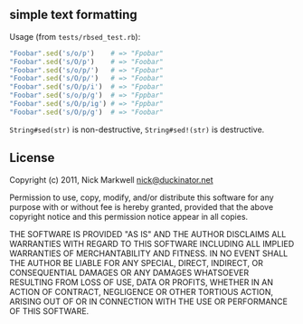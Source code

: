 ## simple text formatting

Usage (from `tests/rbsed_test.rb`):

```ruby
"Foobar".sed('s/o/p')    # => "Fpobar"
"Foobar".sed('s/O/p')    # => "Foobar"
"Foobar".sed('s/o/p/')   # => "Fpobar"
"Foobar".sed('s/O/p/')   # => "Foobar"
"Foobar".sed('s/O/p/i')  # => "Fpobar"
"Foobar".sed('s/o/p/g')  # => "Fppbar"
"Foobar".sed('s/O/p/ig') # => "Fppbar"
"Foobar".sed('s/O/p/g')  # => "Foobar"
```

`String#sed(str)` is non-destructive, `String#sed!(str)` is destructive.

## License

Copyright (c) 2011, Nick Markwell <nick@duckinator.net>

Permission to use, copy, modify, and/or distribute this software for any
purpose with or without fee is hereby granted, provided that the above
copyright notice and this permission notice appear in all copies.

THE SOFTWARE IS PROVIDED "AS IS" AND THE AUTHOR DISCLAIMS ALL WARRANTIES
WITH REGARD TO THIS SOFTWARE INCLUDING ALL IMPLIED WARRANTIES OF
MERCHANTABILITY AND FITNESS. IN NO EVENT SHALL THE AUTHOR BE LIABLE FOR
ANY SPECIAL, DIRECT, INDIRECT, OR CONSEQUENTIAL DAMAGES OR ANY DAMAGES
WHATSOEVER RESULTING FROM LOSS OF USE, DATA OR PROFITS, WHETHER IN AN
ACTION OF CONTRACT, NEGLIGENCE OR OTHER TORTIOUS ACTION, ARISING OUT OF
OR IN CONNECTION WITH THE USE OR PERFORMANCE OF THIS SOFTWARE.

